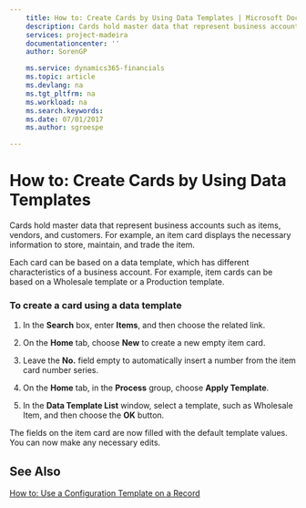 ```yaml
---
    title: How to: Create Cards by Using Data Templates | Microsoft Docs
    description: Cards hold master data that represent business accounts such as items, vendors, and customers. For example, an item card displays the necessary information to store, maintain, and trade the item.
    services: project-madeira
    documentationcenter: ''
    author: SorenGP

    ms.service: dynamics365-financials
    ms.topic: article
    ms.devlang: na
    ms.tgt_pltfrm: na
    ms.workload: na
    ms.search.keywords:
    ms.date: 07/01/2017
    ms.author: sgroespe

---
```

# How to: Create Cards by Using Data Templates
Cards hold master data that represent business accounts such as items, vendors, and customers. For example, an item card displays the necessary information to store, maintain, and trade the item.  
  
 Each card can be based on a data template, which has different characteristics of a business account. For example, item cards can be based on a Wholesale template or a Production template.  
  
### To create a card using a data template  
  
1.  In the **Search** box, enter **Items**, and then choose the related link.  
  
2.  On the **Home** tab, choose **New** to create a new empty item card.  
  
3.  Leave the **No.** field empty to automatically insert a number from the item card number series.  
  
4.  On the **Home** tab, in the **Process** group, choose **Apply Template**.  
  
5.  In the **Data Template List** window, select a template, such as Wholesale Item, and then choose the **OK** button.  
  
 The fields on the item card are now filled with the default template values. You can now make any necessary edits.  
  
## See Also  
 [How to: Use a Configuration Template on a Record](../FullExperience/how-to-use-a-configuration-template-on-a-record.md)